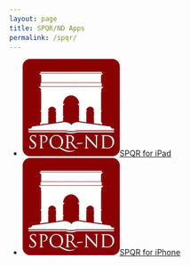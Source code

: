 ```yaml
---
layout: page
title: SPQR/ND Apps
permalink: /spqr/
---
```


<ul class="app-list">
  <li class="app spqr-ipad">
    <a class="app-link" href="https://itunes.apple.com/us/app/spqr-nd/id908746471">
      <img alt="App icon, Roman arch over an open book. Captioned with SPQR-ND" class="app-icon" src="/images/app-icon-spqr-nd-ipad.jpg"><span class="app-name">SPQR for iPad</span>
    </a>
  </li>
  <li class="app spqr-iphone">
    <a class="app-link" href="https://itunes.apple.com/us/app/spqr-nd-for-iphone/id932396810">
      <img alt="App icon, Roman arch over an open book. Captioned with SPQR-ND" class="app-icon" src="/images/app-icon-spqr-nd-ipad.jpg"><span class="app-name">SPQR for iPhone</span>
    </a>
  </li>
</ul>
